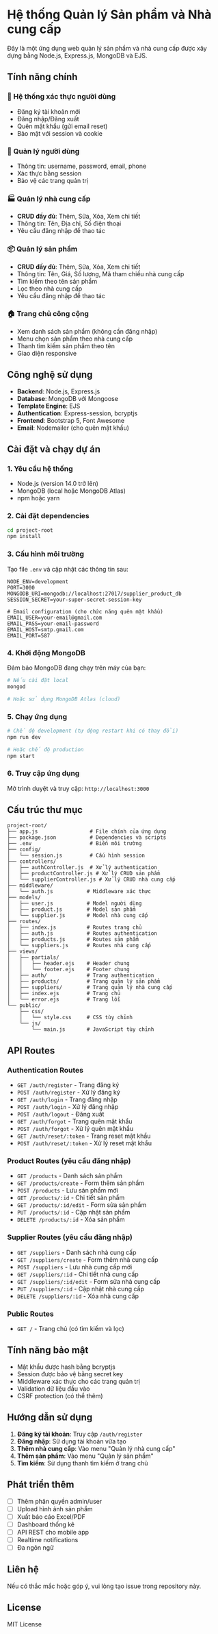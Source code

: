# Hệ thống Quản lý Sản phẩm và Nhà cung cấp

Đây là một ứng dụng web quản lý sản phẩm và nhà cung cấp được xây dựng bằng Node.js, Express.js, MongoDB và EJS.

## Tính năng chính

### 🔐 Hệ thống xác thực người dùng
- Đăng ký tài khoản mới
- Đăng nhập/Đăng xuất
- Quên mật khẩu (gửi email reset)
- Bảo mật với session và cookie

### 👥 Quản lý người dùng
- Thông tin: username, password, email, phone
- Xác thực bằng session
- Bảo vệ các trang quản trị

### 🏭 Quản lý nhà cung cấp
- **CRUD đầy đủ**: Thêm, Sửa, Xóa, Xem chi tiết
- Thông tin: Tên, Địa chỉ, Số điện thoại
- Yêu cầu đăng nhập để thao tác

### 📦 Quản lý sản phẩm
- **CRUD đầy đủ**: Thêm, Sửa, Xóa, Xem chi tiết
- Thông tin: Tên, Giá, Số lượng, Mã tham chiếu nhà cung cấp
- Tìm kiếm theo tên sản phẩm
- Lọc theo nhà cung cấp
- Yêu cầu đăng nhập để thao tác

### 🏠 Trang chủ công cộng
- Xem danh sách sản phẩm (không cần đăng nhập)
- Menu chọn sản phẩm theo nhà cung cấp
- Thanh tìm kiếm sản phẩm theo tên
- Giao diện responsive

## Công nghệ sử dụng

- **Backend**: Node.js, Express.js
- **Database**: MongoDB với Mongoose
- **Template Engine**: EJS
- **Authentication**: Express-session, bcryptjs
- **Frontend**: Bootstrap 5, Font Awesome
- **Email**: Nodemailer (cho quên mật khẩu)

## Cài đặt và chạy dự án

### 1. Yêu cầu hệ thống
- Node.js (version 14.0 trở lên)
- MongoDB (local hoặc MongoDB Atlas)
- npm hoặc yarn

### 2. Cài đặt dependencies

```bash
cd project-root
npm install
```

### 3. Cấu hình môi trường

Tạo file `.env` và cập nhật các thông tin sau:

```env
NODE_ENV=development
PORT=3000
MONGODB_URI=mongodb://localhost:27017/supplier_product_db
SESSION_SECRET=your-super-secret-session-key

# Email configuration (cho chức năng quên mật khẩu)
EMAIL_USER=your-email@gmail.com
EMAIL_PASS=your-email-password
EMAIL_HOST=smtp.gmail.com
EMAIL_PORT=587
```

### 4. Khởi động MongoDB

Đảm bảo MongoDB đang chạy trên máy của bạn:

```bash
# Nếu cài đặt local
mongod

# Hoặc sử dụng MongoDB Atlas (cloud)
```

### 5. Chạy ứng dụng

```bash
# Chế độ development (tự động restart khi có thay đổi)
npm run dev

# Hoặc chế độ production
npm start
```

### 6. Truy cập ứng dụng

Mở trình duyệt và truy cập: `http://localhost:3000`

## Cấu trúc thư mục

```
project-root/
├── app.js                 # File chính của ứng dụng
├── package.json           # Dependencies và scripts
├── .env                   # Biến môi trường
├── config/
│   └── session.js         # Cấu hình session
├── controllers/
│   ├── authController.js  # Xử lý authentication
│   ├── productController.js # Xử lý CRUD sản phẩm
│   └── supplierController.js # Xử lý CRUD nhà cung cấp
├── middleware/
│   └── auth.js           # Middleware xác thực
├── models/
│   ├── user.js           # Model người dùng
│   ├── product.js        # Model sản phẩm
│   └── supplier.js       # Model nhà cung cấp
├── routes/
│   ├── index.js          # Routes trang chủ
│   ├── auth.js           # Routes authentication
│   ├── products.js       # Routes sản phẩm
│   └── suppliers.js      # Routes nhà cung cấp
├── views/
│   ├── partials/
│   │   ├── header.ejs    # Header chung
│   │   └── footer.ejs    # Footer chung
│   ├── auth/             # Trang authentication
│   ├── products/         # Trang quản lý sản phẩm
│   ├── suppliers/        # Trang quản lý nhà cung cấp
│   ├── index.ejs         # Trang chủ
│   └── error.ejs         # Trang lỗi
└── public/
    ├── css/
    │   └── style.css     # CSS tùy chỉnh
    └── js/
        └── main.js       # JavaScript tùy chỉnh
```

## API Routes

### Authentication Routes
- `GET /auth/register` - Trang đăng ký
- `POST /auth/register` - Xử lý đăng ký
- `GET /auth/login` - Trang đăng nhập
- `POST /auth/login` - Xử lý đăng nhập
- `POST /auth/logout` - Đăng xuất
- `GET /auth/forgot` - Trang quên mật khẩu
- `POST /auth/forgot` - Xử lý quên mật khẩu
- `GET /auth/reset/:token` - Trang reset mật khẩu
- `POST /auth/reset/:token` - Xử lý reset mật khẩu

### Product Routes (yêu cầu đăng nhập)
- `GET /products` - Danh sách sản phẩm
- `GET /products/create` - Form thêm sản phẩm
- `POST /products` - Lưu sản phẩm mới
- `GET /products/:id` - Chi tiết sản phẩm
- `GET /products/:id/edit` - Form sửa sản phẩm
- `PUT /products/:id` - Cập nhật sản phẩm
- `DELETE /products/:id` - Xóa sản phẩm

### Supplier Routes (yêu cầu đăng nhập)
- `GET /suppliers` - Danh sách nhà cung cấp
- `GET /suppliers/create` - Form thêm nhà cung cấp
- `POST /suppliers` - Lưu nhà cung cấp mới
- `GET /suppliers/:id` - Chi tiết nhà cung cấp
- `GET /suppliers/:id/edit` - Form sửa nhà cung cấp
- `PUT /suppliers/:id` - Cập nhật nhà cung cấp
- `DELETE /suppliers/:id` - Xóa nhà cung cấp

### Public Routes
- `GET /` - Trang chủ (có tìm kiếm và lọc)

## Tính năng bảo mật

- Mật khẩu được hash bằng bcryptjs
- Session được bảo vệ bằng secret key
- Middleware xác thực cho các trang quản trị
- Validation dữ liệu đầu vào
- CSRF protection (có thể thêm)

## Hướng dẫn sử dụng

1. **Đăng ký tài khoản**: Truy cập `/auth/register`
2. **Đăng nhập**: Sử dụng tài khoản vừa tạo
3. **Thêm nhà cung cấp**: Vào menu "Quản lý nhà cung cấp"
4. **Thêm sản phẩm**: Vào menu "Quản lý sản phẩm"
5. **Tìm kiếm**: Sử dụng thanh tìm kiếm ở trang chủ

## Phát triển thêm

- [ ] Thêm phân quyền admin/user
- [ ] Upload hình ảnh sản phẩm
- [ ] Xuất báo cáo Excel/PDF
- [ ] Dashboard thống kê
- [ ] API REST cho mobile app
- [ ] Realtime notifications
- [ ] Đa ngôn ngữ

## Liên hệ

Nếu có thắc mắc hoặc góp ý, vui lòng tạo issue trong repository này.

## License

MIT License